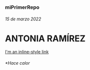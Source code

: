 ### miPrimerRepo
###### 15 de marzo 2022
# ANTONIA RAMÍREZ
[I'm an inline-style link](https://github.com/aud5i022-2022-1)
###### *Hace calor
